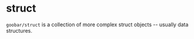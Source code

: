 # struct

`goobar/struct` is a collection of more complex struct objects -- usually data structures.
